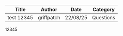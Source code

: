 | Title | Author | Date | Category |
|-------|--------|------|----------|
| test 12345 | griffpatch | 22/08/25 | Questions |

12345